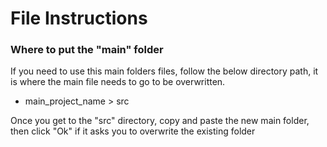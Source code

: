 # File Instructions 

### Where to put the "main" folder
If you need to use this main folders files, follow the below directory path, it is where the main file needs to go to be overwritten.
- main_project_name > src

Once you get to the "src" directory, copy and paste the new main folder, then click "Ok" if it asks you to overwrite the existing folder
